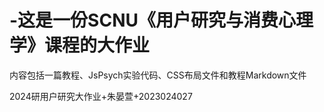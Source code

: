 # -这是一份SCNU《用户研究与消费心理学》课程的大作业
内容包括一篇教程、JsPsych实验代码、CSS布局文件和教程Markdown文件

2024研用户研究大作业+朱晏萱+2023024027
